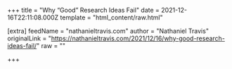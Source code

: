 
+++
title = "Why “Good” Research Ideas Fail"
date = 2021-12-16T22:11:08.000Z
template = "html_content/raw.html"

[extra]
feedName = "nathanieltravis.com"
author = "Nathaniel Travis"
originalLink = "https://nathanieltravis.com/2021/12/16/why-good-research-ideas-fail/"
raw = ""

+++

